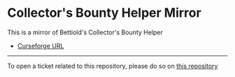 # Collector's Bounty Helper Mirror

This is a mirror of Bettiold's Collector's Bounty Helper

- [Curseforge URL](https://www.curseforge.com/wow/addons/collectors-bounty-helper)

----

To open a ticket related to this repository, please do so on [this repository](https://github.com/curseforge-mirror/.github)